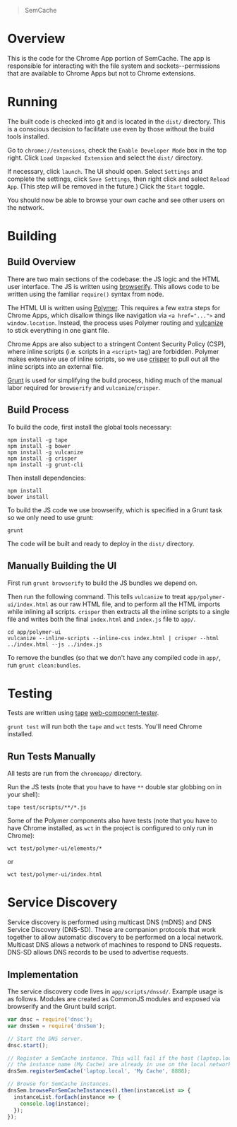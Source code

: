 > SemCache

# Overview

This is the code for the Chrome App portion of SemCache. The app is responsible
for interacting with the file system and sockets--permissions that are
available to Chrome Apps but not to Chrome extensions.

# Running

The built code is checked into git and is located in the `dist/` directory.
This is a conscious decision to facilitate use even by those without the build
tools installed.

Go to `chrome://extensions`, check the `Enable Developer Mode` box in the top
right. Click `Load Unpacked Extension` and select the `dist/` directory.

If necessary, click `launch`. The UI should open. Select `Settings` and
complete the settings, click `Save Settings`, then right click and select
`Reload App`. (This step will be removed in the future.) Click the `Start`
toggle.

You should now be able to browse your own cache and see other users on the
network.


# Building

## Build Overview

There are two main sections of the codebase: the JS logic and the HTML user
interface. The JS is written using
[browserify](https://github.com/substack/node-browserify). This allows code to
be written using the familiar `require()` syntax from node. 

The HTML UI is written using [Polymer](https://www.polymer-project.org/1.0/).
This requires a few extra steps for Chrome Apps, which disallow things like
navigation via `<a href="...">` and `window.location`. Instead, the process
uses Polymer routing and [vulcanize](https://github.com/Polymer/vulcanize) to
stick everything in one giant file.

Chrome Apps are also subject to a stringent Content Security Policy (CSP),
where inline scripts (i.e. scripts in a `<script>` tag) are forbidden. Polymer
makes extensive use of inline scripts, so we use
[crisper](https://github.com/PolymerLabs/crisper) to pull out all the inline
scripts into an external file.

[Grunt](http://gruntjs.com/) is used for simplifying the build process, hiding
much of the manual labor required for `browserify` and `vulcanize`/`crisper`.

## Build Process

To build the code, first install the global tools necessary:

```
npm install -g tape
npm install -g bower
npm install -g vulcanize
npm install -g crisper
npm install -g grunt-cli
```

Then install dependencies:
```
npm install
bower install
```

To build the JS code we use browserify, which is specified in a Grunt task so
we only need to use grunt:

```
grunt
```

The code will be built and ready to deploy in the `dist/` directory.

## Manually Building the UI

First run `grunt browserify` to build the JS bundles we depend on.

Then run the following command. This tells `vulcanize` to treat
`app/polymer-ui/index.html` as our raw HTML file, and to perform all the HTML
imports while inlining all scripts. `crisper` then extracts all the inline
scripts to a single file and writes both the final `index.html` and `index.js`
file to `app/`.

```
cd app/polymer-ui
vulcanize --inline-scripts --inline-css index.html | crisper --html ../index.html --js ../index.js
```

To remove the bundles (so that we don't have any compiled code in `app/`, run
`grunt clean:bundles`.

# Testing

Tests are written using [tape](https://github.com/substack/tape)
[web-component-tester](https://github.com/Polymer/web-component-tester).

`grunt test` will run both the `tape` and `wct` tests. You'll need Chrome
installed.

## Run Tests Manually

All tests are run from the `chromeapp/` directory.

Run the JS tests (note that you have to have `**` double star globbing on in
your shell):
```
tape test/scripts/**/*.js
```

Some of the Polymer components also have tests (note that you have to have
Chrome installed, as `wct` in the project is configured to only run in Chrome):
```
wct test/polymer-ui/elements/*
```
or
```
wct test/polymer-ui/index.html
```


# Service Discovery

Service discovery is performed using multicast DNS (mDNS) and DNS Service
Discovery (DNS-SD). These are companion protocols that work together to allow
automatic discovery to be performed on a local network. Multicast DNS allows a
network of machines to respond to DNS requests. DNS-SD allows DNS records to be
used to advertise requests.

## Implementation

The service discovery code lives in `app/scripts/dnssd/`. Example usage is as
follows. Modules are created as CommonJS modules and exposed via browserify and
the Grunt build script.

```javascript
var dnsc = require('dnsc');
var dnsSem = require('dnsSem');

// Start the DNS server.
dnsc.start();

// Register a SemCache instance. This will fail if the host (laptop.local) or
// the instance name (My Cache) are already in use on the local network.
dnsSem.registerSemCache('laptop.local', 'My Cache', 8888);

// Browse for SemCache instances.
dnsSem.browseForSemCacheInstances().then(instanceList => {
  instanceList.forEach(instance => {
    console.log(instance);
  });
});
```
